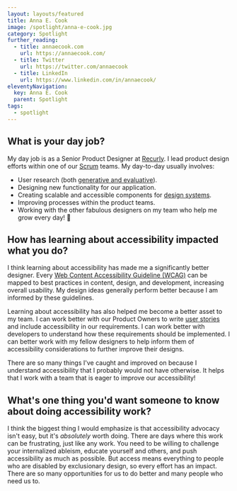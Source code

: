 ```yaml
---
layout: layouts/featured
title: Anna E. Cook
image: /spotlight/anna-e-cook.jpg
category: Spotlight
further_reading:
  - title: annaecook.com
    url: https://annaecook.com/
  - title: Twitter
    url: https://twitter.com/annaecook
  - title: LinkedIn
    url: https://www.linkedin.com/in/annaecook/
eleventyNavigation:
  key: Anna E. Cook
  parent: Spotlight
tags:
  - spotlight
---
```


## What is your day job?

My day job is as a Senior Product Designer at [Recurly](https://recurly.com/). I lead product design efforts within one of our [Scrum](https://www.scrum.org/resources/what-is-scrum) teams. My day-to-day usually involves:

- User research (both [generative and evaluative](https://www.usertesting.com/blog/generative-vs-evaluation-research)).
- Designing new functionality for our application.
- Creating scalable and accessible components for [design systems](https://uxdesign.cc/everything-you-need-to-know-about-design-systems-54b109851969).
- Improving processes within the product teams.
- Working with the other fabulous designers on my team who help me grow every day! 💛

## How has learning about accessibility impacted what you do?

I think learning about accessibility has made me a significantly better designer. Every [Web Content Accessibility Guideline (<abbr>WCAG</abbr>)](https://www.w3.org/WAI/standards-guidelines/wcag/) can be mapped to best practices in content, design, and development, increasing overall usability. My design ideas generally perform better because I am informed by these guidelines.

Learning about accessibility has also helped me become a better asset to my team. I can work better with our Product Owners to write [user stories](https://www.interactiveaccessibility.com/blog/how-write-user-stories-accessibility-requirements#.YAXmG5NKhTY) and include accessibility in our requirements. I can work better with developers to understand how these requirements should be implemented. I can better work with my fellow designers to help inform them of accessibility considerations to further improve their designs.

There are so many things I've caught and improved on because I understand accessibility that I probably would not have otherwise. It helps that I work with a team that is eager to improve our accessibility!

## What's one thing you'd want someone to know about doing accessibility work?

I think the biggest thing I would emphasize is that accessibility advocacy isn't easy, but it's *absolutely* worth doing. There are days where this work can be frustrating, just like any work. You need to be willing to challenge your internalized ableism, educate yourself and others, and push accessibility as much as possible. But access means everything to people who are disabled by exclusionary design, so every effort has an impact. There are so many opportunities for us to do better and many people who need us to.
